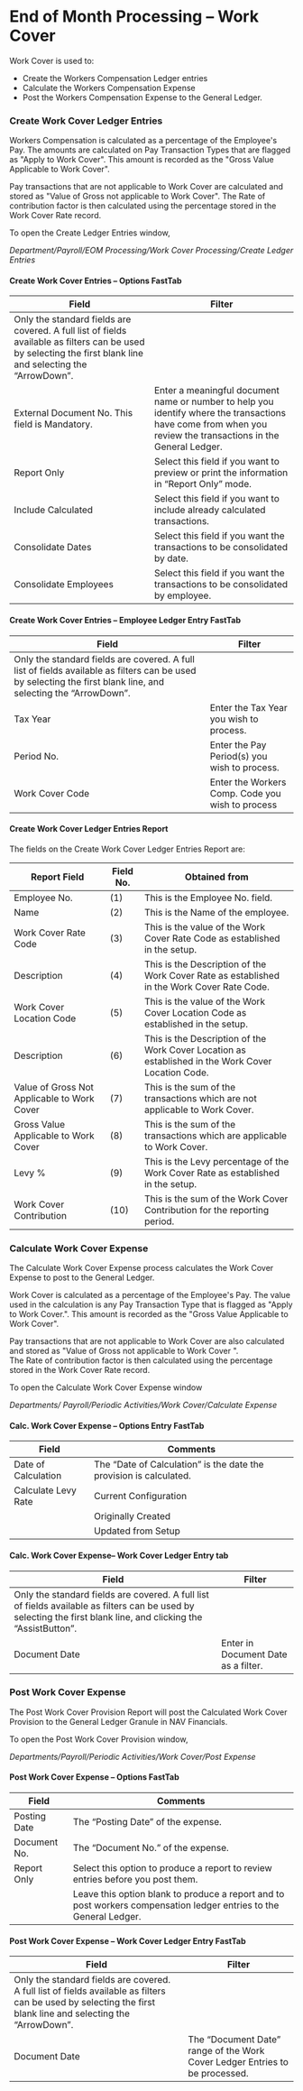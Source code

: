 # End of Month Processing – Work Cover

Work Cover is used to:

- Create the Workers Compensation Ledger entries
- Calculate the Workers Compensation Expense
- Post the Workers Compensation Expense to the General Ledger.


### Create Work Cover Ledger Entries

Workers Compensation is calculated as a percentage of the Employee's Pay.  The amounts are calculated on Pay Transaction Types that are flagged as "Apply to Work Cover".  This amount is recorded as the "Gross Value Applicable to Work Cover".

Pay transactions that are not applicable to Work Cover are calculated and stored as "Value of Gross not applicable to Work Cover".  The Rate of contribution factor is then calculated using the percentage stored in the Work Cover Rate record.

To open the Create Ledger Entries window, 

*Department/Payroll/EOM Processing/Work Cover Processing/Create Ledger Entries*
 

#### Create Work Cover Entries – Options FastTab

|Field	|Filter|
|---|---|
|Only the standard fields are covered.  A full list of fields available as filters can be used by selecting the first blank line and selecting the “ArrowDown”.
|External Document No.	This field is Mandatory.  |Enter a meaningful document name or number to help you identify where the transactions have come from when you review the transactions in the General Ledger.
|Report Only	|Select this field if you want to preview or print the information in “Report Only” mode.
|Include Calculated|	Select this field if you want to include already calculated transactions.
|Consolidate Dates	|Select this field if you want the transactions to be consolidated by date.
|Consolidate Employees|	Select this field if you want the transactions to be consolidated by employee.


#### Create Work Cover Entries – Employee Ledger Entry FastTab

|Field|	Filter|
|---|---|
|Only the standard fields are covered.  A full list of fields available as filters can be used by selecting the first blank line, and selecting the “ArrowDown”.
|Tax Year|	Enter the Tax Year you wish to process.
|Period No.|	Enter the Pay Period(s) you wish to process.
|Work Cover Code|	Enter the Workers Comp. Code you wish to process


#### Create Work Cover Ledger Entries Report

The fields on the Create Work Cover Ledger Entries Report are:

|Report Field	|Field No.|	Obtained from|
|---|---|---|
|Employee No.	|(1)|	This is the Employee No. field.
|Name	|(2)|	This is the Name of the employee.
|Work Cover Rate Code	|(3)|	This is the value of the Work Cover Rate Code as established in the setup.
|Description	|(4)|	This is the Description of the Work Cover Rate as established in the Work Cover Rate Code.
|Work Cover Location Code	|(5)|	This is the value of the Work Cover Location Code as established in the setup.
|Description	|(6)|	This is the Description of the Work Cover Location as established in the Work Cover Location Code.
|Value of Gross Not Applicable to Work Cover	|(7)|	This is the sum of the transactions which are not applicable to Work Cover.
|Gross Value Applicable to Work Cover	|(8)|	This is the sum of the transactions which are applicable to Work Cover.
|Levy %	|(9)|	This is the Levy percentage of the Work Cover Rate as established in the setup.
|Work Cover Contribution	|(10)|	This is the sum of the Work Cover Contribution for the reporting period.

### Calculate Work Cover Expense

The Calculate Work Cover Expense process calculates the Work Cover Expense to post to the General Ledger.

Work Cover is calculated as a percentage of the Employee's Pay.  The value used in the calculation is any Pay Transaction Type that is flagged as "Apply to Work Cover.".  This amount is recorded as the "Gross Value Applicable to Work Cover".

Pay transactions that are not applicable to Work Cover are also calculated and stored as "Value of Gross not applicable to Work Cover ".  
The Rate of contribution factor is then calculated using the percentage stored in the Work Cover Rate record.

To open the Calculate Work Cover Expense window

*Departments/ Payroll/Periodic Activities/Work Cover/Calculate Expense*
 

#### Calc. Work Cover Expense – Options Entry FastTab

|Field	|Comments|
|---|---|
|Date of Calculation|	The “Date of Calculation” is the date the provision is calculated.
|Calculate Levy Rate	|Current Configuration
||Originally Created
||Updated from Setup


#### Calc. Work Cover Expense– Work Cover Ledger Entry tab

|Field	|Filter|
|---|---|
|Only the standard fields are covered.  A full list of fields available as filters can be used by selecting the first blank line, and clicking the “AssistButton”.  
|Document Date|	Enter in Document Date as a filter.


### Post Work Cover Expense

The Post Work Cover Provision Report will post the Calculated Work Cover Provision to the General Ledger Granule in NAV Financials.

To open the Post Work Cover Provision window, 

*Departments/Payroll/Periodic Activities/Work Cover/Post Expense*
 
#### Post Work Cover Expense – Options FastTab

|Field	|Comments|
|---|---|
|Posting Date	|The “Posting Date” of the expense.
|Document No.	|The “Document No.” of the expense.
|Report Only	|Select this option to produce a report to review entries before you post them.
||Leave this option blank to produce a report and to post workers compensation ledger entries to the General Ledger.  


#### Post Work Cover Expense – Work Cover Ledger Entry FastTab

|Field	|Filter|
|---|---|
|Only the standard fields are covered.  A full list of fields available as filters can be used by selecting the first blank line and selecting the “ArrowDown”.
|Document Date|	The “Document Date” range of the Work Cover Ledger Entries to be processed.

 
